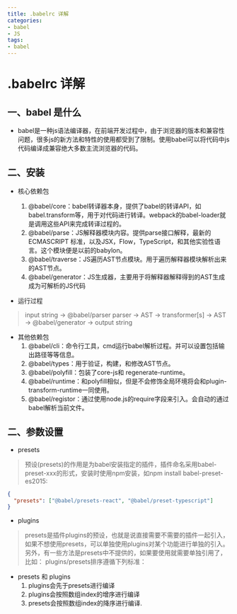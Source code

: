 ```yaml
---
title: .babelrc 详解
categories:
- babel
- JS
tags:
- babel
---
```


# .babelrc 详解

## 一、babel 是什么
- babel是一种js语法编译器，在前端开发过程中，由于浏览器的版本和兼容性问题，很多js的新方法和特性的使用都受到了限制。使用babel可以将代码中js代码编译成兼容绝大多数主流浏览器的代码。

## 二、安装
- 核心依赖包
  1. @babel/core：babel转译器本身，提供了babel的转译API，如babel.transform等，用于对代码进行转译。webpack的babel-loader就是调用这些API来完成转译过程的。
  2. @babel/parse：JS解释器模块内容。提供parse接口解释，最新的 ECMASCRIPT 标准，以及JSX，Flow，TypeScript，和其他实验性语言。这个模块便是以前的babylon。
  3. @babel/traverse：JS遍历AST节点模块。用于遍历解释器模块解析出来的AST节点。
  4. @babel/generator：JS生成器，主要用于将解释器解释得到的AST生成成为可解析的JS代码

- 运行过程
> input string -> @babel/parser parser -> AST -> transformer[s] -> AST -> @babel/generator -> output string

- 其他依赖包
  1. @babel/cli：命令行工具，cmd运行babel解析过程。并可以设置包括输出路径等等信息。
  2. @babel/types：用于验证，构建，和修改AST节点。
  3. @babel/polyfill：包装了core-js和 regenerate-runtime。
  4. @babel/runtime：和polyfill相似，但是不会修饰全局环境将会和plugin-transform-runtime一同使用。
  5. @babel/registor：通过使用node.js的require字段来引入。会自动的通过babel解析当前文件。

## 二、参数设置
- presets
> 预设(presets)的作用是为babel安装指定的插件，插件命名采用babel-preset-xxx的形式，安装时使用npm安装，如npm install babel-preset-es2015:
```json
{
  "presets": ["@babel/presets-react", "@babel/preset-typescript"]
}
```
- plugins
> presets是插件plugins的预设，也就是说直接需要不需要的插件一起引入，如果不想使用presets，可以单独使用plugins对某个功能进行单独的引入。另外，有一些方法是presets中不提供的，如果要使用就需要单独引用了，比如：
> plugins/presets排序遵循下列标准：
- presets 和 plugins
  1. plugins会先于presets进行编译
  2. plugins会按照数组index的增序进行编译
  3. presets会按照数组index的降序进行编译.